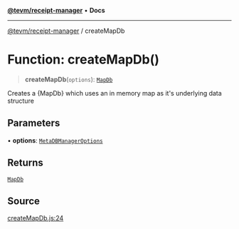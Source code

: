 [**@tevm/receipt-manager**](../README.md) • **Docs**

***

[@tevm/receipt-manager](../globals.md) / createMapDb

# Function: createMapDb()

> **createMapDb**(`options`): [`MapDb`](../type-aliases/MapDb.md)

Creates a {MapDb} which uses an in memory map as it's underlying data structure

## Parameters

• **options**: [`MetaDBManagerOptions`](../interfaces/MetaDBManagerOptions.md)

## Returns

[`MapDb`](../type-aliases/MapDb.md)

## Source

[createMapDb.js:24](https://github.com/evmts/tevm-monorepo/blob/main/packages/receipt-manager/src/createMapDb.js#L24)
